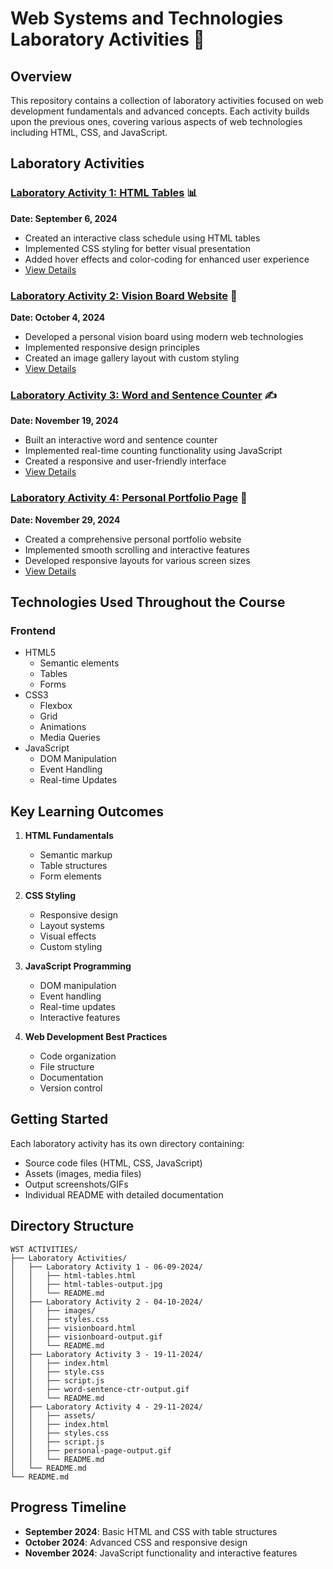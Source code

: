 # Web Systems and Technologies Laboratory Activities 🚀

## Overview
This repository contains a collection of laboratory activities focused on web development fundamentals and advanced concepts. Each activity builds upon the previous ones, covering various aspects of web technologies including HTML, CSS, and JavaScript.

## Laboratory Activities

### [Laboratory Activity 1: HTML Tables](./Laboratory%20Activities/Laboratory%20Activity%201%20-%2006-09-2024/) 📊
**Date: September 6, 2024**
- Created an interactive class schedule using HTML tables
- Implemented CSS styling for better visual presentation
- Added hover effects and color-coding for enhanced user experience
- [View Details](./Laboratory%20Activities/Laboratory%20Activity%202%20-%2004-10-2024/)

### [Laboratory Activity 2: Vision Board Website](./Laboratory%20Activities/Laboratory%20Activity%202%20-%2004-10-2024/README.md) 🎯
**Date: October 4, 2024**
- Developed a personal vision board using modern web technologies
- Implemented responsive design principles
- Created an image gallery layout with custom styling
- [View Details](./Laboratory%20Activities/Laboratory%20Activity%202%20-%2004-10-2024/README.md)

### [Laboratory Activity 3: Word and Sentence Counter](./Laboratory%20Activities/Laboratory%20Activity%203%20-%2019-11-2024/) ✍️
**Date: November 19, 2024**
- Built an interactive word and sentence counter
- Implemented real-time counting functionality using JavaScript
- Created a responsive and user-friendly interface
- [View Details](./Laboratory%20Activities/Laboratory%20Activity%203%20-%2019-11-2024/README.md)

### [Laboratory Activity 4: Personal Portfolio Page](./Laboratory%20Activities/Laboratory%20Activity%204%20-%2029-11-2024/) 🌟
**Date: November 29, 2024**
- Created a comprehensive personal portfolio website
- Implemented smooth scrolling and interactive features
- Developed responsive layouts for various screen sizes
- [View Details](./Laboratory%20Activities/Laboratory%20Activity%204%20-%2029-11-2024/README.md)

## Technologies Used Throughout the Course

### Frontend
- HTML5
  - Semantic elements
  - Tables
  - Forms
- CSS3
  - Flexbox
  - Grid
  - Animations
  - Media Queries
- JavaScript
  - DOM Manipulation
  - Event Handling
  - Real-time Updates

## Key Learning Outcomes
1. **HTML Fundamentals**
   - Semantic markup
   - Table structures
   - Form elements

2. **CSS Styling**
   - Responsive design
   - Layout systems
   - Visual effects
   - Custom styling

3. **JavaScript Programming**
   - DOM manipulation
   - Event handling
   - Real-time updates
   - Interactive features

4. **Web Development Best Practices**
   - Code organization
   - File structure
   - Documentation
   - Version control

## Getting Started
Each laboratory activity has its own directory containing:
- Source code files (HTML, CSS, JavaScript)
- Assets (images, media files)
- Output screenshots/GIFs
- Individual README with detailed documentation

## Directory Structure
```
WST ACTIVITIES/
├── Laboratory Activities/
│   ├── Laboratory Activity 1 - 06-09-2024/
│   │   ├── html-tables.html
│   │   ├── html-tables-output.jpg
│   │   └── README.md
│   ├── Laboratory Activity 2 - 04-10-2024/
│   │   ├── images/
│   │   ├── styles.css
│   │   ├── visionboard.html
│   │   ├── visionboard-output.gif
│   │   └── README.md
│   ├── Laboratory Activity 3 - 19-11-2024/
│   │   ├── index.html
│   │   ├── style.css
│   │   ├── script.js
│   │   ├── word-sentence-ctr-output.gif
│   │   └── README.md
│   ├── Laboratory Activity 4 - 29-11-2024/
│   │   ├── assets/
│   │   ├── index.html
│   │   ├── styles.css
│   │   ├── script.js
│   │   ├── personal-page-output.gif
│   │   └── README.md
│   └── README.md
└── README.md
```

## Progress Timeline
- **September 2024**: Basic HTML and CSS with table structures
- **October 2024**: Advanced CSS and responsive design
- **November 2024**: JavaScript functionality and interactive features
